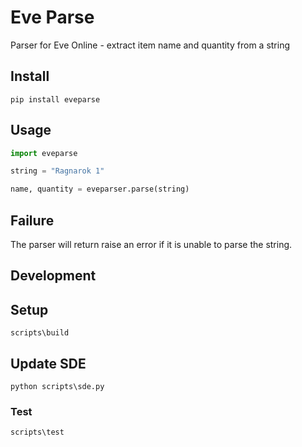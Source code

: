# Eve Parse

Parser for Eve Online - extract item name and quantity from a string

## Install

```shell
pip install eveparse
```

## Usage

```python
import eveparse

string = "Ragnarok 1"

name, quantity = eveparser.parse(string)
```

## Failure

The parser will return raise an error if it is unable to parse the string.

## Development

## Setup

```shell
scripts\build
```

## Update SDE

```shell
python scripts\sde.py
```

### Test

```shell
scripts\test
```
